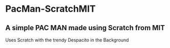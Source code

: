 # PacMan-ScratchMIT
## A simple PAC MAN made using Scratch from MIT
Uses Scratch with the trendy Despacito in the Background
